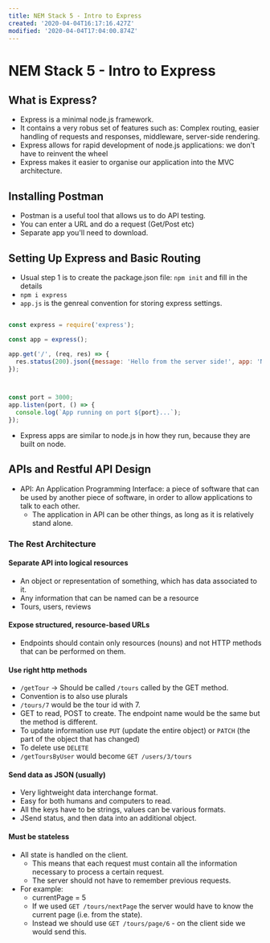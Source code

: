 ```yaml
---
title: NEM Stack 5 - Intro to Express
created: '2020-04-04T16:17:16.427Z'
modified: '2020-04-04T17:04:00.874Z'
---
```


# NEM Stack 5 - Intro to Express

## What is Express?

* Express is a minimal node.js framework.
* It contains a very robus set of features such as: Complex routing, easier handling of requests and responses, middleware, server-side rendering.
* Express allows for rapid development of node.js applications: we don't have to reinvent the wheel
* Express makes it easier to organise our application into the MVC architecture.

## Installing Postman

* Postman is a useful tool that allows us to do API testing.
* You can enter a URL and do a request (Get/Post etc)
* Separate app you'll need to download.

## Setting Up Express and Basic Routing

* Usual step 1 is to create the package.json file: `npm init` and fill in the details
* `npm i express`
* `app.js` is the genreal convention for storing express settings.

```javascript

const express = require('express');

const app = express();

app.get('/', (req, res) => {
  res.status(200).json({message: 'Hello from the server side!', app: 'Natours');
});



const port = 3000;
app.listen(port, () => {
  console.log(`App running on port ${port}...`);
});

```
* Express apps are similar to node.js in how they run, because they are built on node.

## APIs and Restful API Design

* API: An Application Programming Interface: a piece of software that can be used by another piece of software, in order to allow applications to talk to each other.
  * The application in API can be other things, as long as it is relatively stand alone.

### The Rest Architecture

#### Separate API into logical resources
* An object or representation of something, which has data associated to it.
* Any information that can be named can be a resource
* Tours, users, reviews

#### Expose structured, resource-based URLs
* Endpoints should contain only resources (nouns) and not HTTP methods that can be performed on them.

#### Use right http methods
* `/getTour` -> Should be called `/tours` called by the GET method.
* Convention is to also use plurals
* `/tours/7` would be the tour id with 7.
* GET to read, POST to create. The endpoint name would be the same but the method is different.
* To update information use `PUT` (update the entire object) or `PATCH` (the part of the object that has changed)
* To delete use `DELETE`
* `/getToursByUser` would become `GET /users/3/tours`

#### Send data as JSON (usually)
* Very lightweight data interchange format.
* Easy for both humans and computers to read.
* All the keys have to be strings, values can be various formats.
* JSend status, and then data into an additional object.

#### Must be stateless
* All state is handled on the client.
  * This means that each request must contain all the information necessary to process a certain request.
  * The server should not have to remember previous requests.
* For example:
  * currentPage = 5
  * If we used `GET /tours/nextPage` the server would have to know the current page (i.e. from the state).
  * Instead we should use `GET /tours/page/6` - on the client side we would send this.




